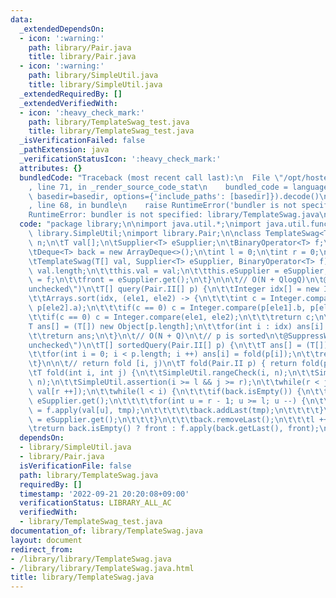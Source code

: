 ```yaml
---
data:
  _extendedDependsOn:
  - icon: ':warning:'
    path: library/Pair.java
    title: library/Pair.java
  - icon: ':warning:'
    path: library/SimpleUtil.java
    title: library/SimpleUtil.java
  _extendedRequiredBy: []
  _extendedVerifiedWith:
  - icon: ':heavy_check_mark:'
    path: library/TemplateSwag_test.java
    title: library/TemplateSwag_test.java
  _isVerificationFailed: false
  _pathExtension: java
  _verificationStatusIcon: ':heavy_check_mark:'
  attributes: {}
  bundledCode: "Traceback (most recent call last):\n  File \"/opt/hostedtoolcache/Python/3.10.6/x64/lib/python3.10/site-packages/onlinejudge_verify/documentation/build.py\"\
    , line 71, in _render_source_code_stat\n    bundled_code = language.bundle(stat.path,\
    \ basedir=basedir, options={'include_paths': [basedir]}).decode()\n  File \"/opt/hostedtoolcache/Python/3.10.6/x64/lib/python3.10/site-packages/onlinejudge_verify/languages/user_defined.py\"\
    , line 68, in bundle\n    raise RuntimeError('bundler is not specified: {}'.format(str(path)))\n\
    RuntimeError: bundler is not specified: library/TemplateSwag.java\n"
  code: "package library;\n\nimport java.util.*;\nimport java.util.function.*;\nimport\
    \ library.SimpleUtil;\nimport library.Pair;\n\nclass TemplateSwag<T> {\n\tint\
    \ n;\n\tT val[];\n\tSupplier<T> eSupplier;\n\tBinaryOperator<T> f;\n\n\tT front;\n\
    \tDeque<T> back = new ArrayDeque<>();\n\tint l = 0;\n\tint r = 0;\n\n\t// O(1)\n\
    \tTemplateSwag(T[] val, Supplier<T> eSupplier, BinaryOperator<T> f) {\n\t\tn =\
    \ val.length;\n\t\tthis.val = val;\n\t\tthis.eSupplier = eSupplier;\n\t\tthis.f\
    \ = f;\n\t\tfront = eSupplier.get();\n\t}\n\n\t// O(N + QlogQ)\n\t@SuppressWarnings(\"\
    unchecked\")\n\tT[] query(Pair.II[] p) {\n\t\tInteger idx[] = new Integer[p.length];\n\
    \t\tArrays.sort(idx, (ele1, ele2) -> {\n\t\t\tint c = Integer.compare(p[ele1].a,\
    \ p[ele2].a);\n\t\t\tif(c == 0) c = Integer.compare(p[ele1].b, p[ele2].b);\n\t\
    \t\tif(c == 0) c = Integer.compare(ele1, ele2);\n\t\t\treturn c;\n\t\t});\n\t\t\
    T ans[] = (T[]) new Object[p.length];\n\t\tfor(int i : idx) ans[i] = fold(p[i]);\n\
    \t\treturn ans;\n\t}\n\t// O(N + Q)\n\t// p is sorted\n\t@SuppressWarnings(\"\
    unchecked\")\n\tT[] sortedQuery(Pair.II[] p) {\n\t\tT ans[] = (T[]) new Object[p.length];\n\
    \t\tfor(int i = 0; i < p.length; i ++) ans[i] = fold(p[i]);\n\t\treturn ans;\n\
    \t}\n\n\t// return fold [i, j)\n\tT fold(Pair.II p) { return fold(p.a, p.b); }\n\
    \tT fold(int i, int j) {\n\t\tSimpleUtil.rangeCheck(i, n);\n\t\tSimpleUtil.inclusiveRangeCheck(j,\
    \ n);\n\t\tSimpleUtil.assertion(i >= l && j >= r);\n\t\twhile(r < j) front = f.apply(front,\
    \ val[r ++]);\n\t\twhile(l < i) {\n\t\t\tif(back.isEmpty()) {\n\t\t\t\tT tmp =\
    \ eSupplier.get();\n\t\t\t\tfor(int u = r - 1; u >= l; u --) {\n\t\t\t\t\ttmp\
    \ = f.apply(val[u], tmp);\n\t\t\t\t\tback.addLast(tmp);\n\t\t\t\t}\n\t\t\t\tfront\
    \ = eSupplier.get();\n\t\t\t}\n\t\t\tback.removeLast();\n\t\t\tl ++;\n\t\t}\n\t\
    \treturn back.isEmpty() ? front : f.apply(back.getLast(), front);\n\t}\n}"
  dependsOn:
  - library/SimpleUtil.java
  - library/Pair.java
  isVerificationFile: false
  path: library/TemplateSwag.java
  requiredBy: []
  timestamp: '2022-09-21 20:20:08+09:00'
  verificationStatus: LIBRARY_ALL_AC
  verifiedWith:
  - library/TemplateSwag_test.java
documentation_of: library/TemplateSwag.java
layout: document
redirect_from:
- /library/library/TemplateSwag.java
- /library/library/TemplateSwag.java.html
title: library/TemplateSwag.java
---
```

